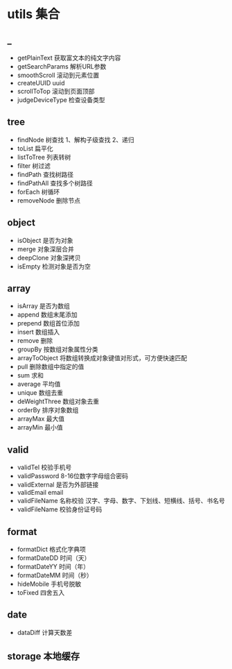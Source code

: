 # utils 集合

## _

- getPlainText 获取富文本的纯文字内容
- getSearchParams 解析URL参数
- smoothScroll 滚动到元素位置 
- createUUID uuid
- scrollToTop 滚动到页面顶部
- judgeDeviceType 检查设备类型 

## tree

- findNode 树查找 1、解构子级查找 2、递归
- toList 扁平化
- listToTree 列表转树
- filter 树过滤
- findPath 查找树路径
- findPathAll 查找多个树路径
- forEach 树循环
- removeNode 删除节点

## object

- isObject 是否为对象
- merge 对象深层合并
- deepClone 对象深拷贝
- isEmpty 检测对象是否为空

## array

- isArray 是否为数组
- append 数组末尾添加
- prepend 数组首位添加
- insert 数组插入
- remove 删除
- groupBy 按数组对象属性分类
- arrayToObject 将数组转换成对象键值对形式，可方便快速匹配
- pull 删除数组中指定的值
- sum 求和
- average 平均值
- unique 数组去重
- deWeightThree 数组对象去重
- orderBy 排序对象数组
- arrayMax 最大值
- arrayMin 最小值



## valid

- validTel 校验手机号
- validPassword 8-16位数字字母组合密码
- validExternal 是否为外部链接
- validEmail email
- validFileName 名称校验 汉字、字母、数字、下划线、短横线、括号、书名号
- validFileName 校验身份证号码

## format

- formatDict 格式化字典项
- formatDateDD 时间（天）
- formatDateYY 时间（年）
- formatDateMM 时间（秒）
- hideMobile 手机号脱敏
- toFixed 四舍五入

## date 

- dataDiff 计算天数差

## storage 本地缓存

